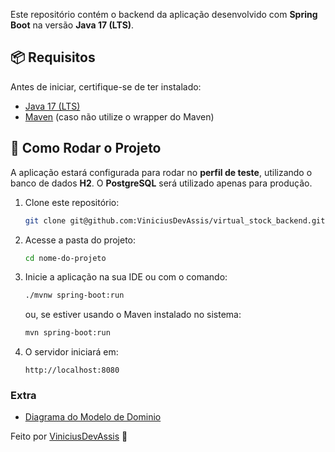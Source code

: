 Este repositório contém o backend da aplicação desenvolvido com **Spring Boot** na versão **Java 17 (LTS)**.

## 📦 Requisitos
Antes de iniciar, certifique-se de ter instalado:
- [Java 17 (LTS)](https://www.azul.com/downloads/?version=java-17-lts&package=jdk#zulu)
- [Maven](https://maven.apache.org/) (caso não utilize o wrapper do Maven)

## 🔧 Como Rodar o Projeto

A aplicação estará configurada para rodar no **perfil de teste**, utilizando o banco de dados **H2**. O **PostgreSQL** será utilizado apenas para produção.

1. Clone este repositório:
   ```sh
   git clone git@github.com:ViniciusDevAssis/virtual_stock_backend.git
   ```
2. Acesse a pasta do projeto:
   ```sh
   cd nome-do-projeto
   ```
3. Inicie a aplicação na sua IDE ou com o comando:
   ```sh
   ./mvnw spring-boot:run
   ```
   ou, se estiver usando o Maven instalado no sistema:
   ```sh
   mvn spring-boot:run
   ```

4. O servidor iniciará em:
   ```
   http://localhost:8080
   ```

### Extra
- [Diagrama do Modelo de Dominio](https://pt.scribd.com/document/834321933/Modelo-de-Dominio)

Feito por [ViniciusDevAssis](https://github.com/ViniciusDevAssis) 🚀

